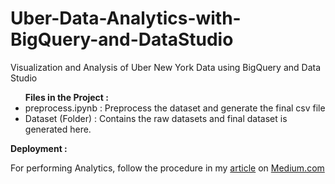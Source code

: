 # Uber-Data-Analytics-with-BigQuery-and-DataStudio
Visualization and Analysis of Uber New York Data using BigQuery and Data Studio

 <ul>
   <b style="padding-left : 0px !important;margin-left : 0px !important;">Files in the Project : </b>
   <li>preprocess.ipynb : Preprocess the dataset and generate the final csv file</li>
   <li>Dataset (Folder) : Contains the raw datasets and final dataset is generated here.</li>
  </ul>
  
 
<b>Deployment : </b><br />
  <p>For performing Analytics, follow the procedure in my <a href="www.medium.com" target="_blank">article</a> on <a href="www.medium.com" target="_blank">Medium.com</a> </p>
